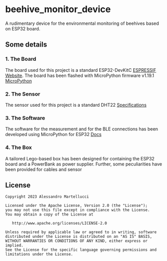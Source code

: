 # beehive_monitor_device
A rudimentary device for the environmental monitoring of beehives based on ESP32 board.

## Some details

### 1. The Board
The board used for this project is a standard ESP32-DevKitC [ESPRESSIF Website](https://www.espressif.com/en/products/devkits/esp32-devkitc).
The board has been flashed with MicroPython firmware v1.19.1 [MicroPython](https://micropython.org/download/esp32/)

### 2. The Sensor
The sensor used for this project is a standard DHT22 [Specifications](https://components101.com/sensors/dht22-pinout-specs-datasheet)

### 3. The Software
The software for the measurement and for the BLE connections has been developed using MicroPython for ESP32 [Docs](https://docs.micropython.org/en/latest/esp32/quickref.html)

### 4. The Box
A tailored Lego-based box has been designed for containing the ESP32 board and a PowerBank as power supplier. Further, some peculiarities have been provided for cables and sensor

License
-------

    Copyright 2023 Alessandro Martellucci

    Licensed under the Apache License, Version 2.0 (the "License");
    you may not use this file except in compliance with the License.
    You may obtain a copy of the License at

       http://www.apache.org/licenses/LICENSE-2.0

    Unless required by applicable law or agreed to in writing, software
    distributed under the License is distributed on an "AS IS" BASIS,
    WITHOUT WARRANTIES OR CONDITIONS OF ANY KIND, either express or implied.
    See the License for the specific language governing permissions and
    limitations under the License.

[1]: https://search.maven.org/remote_content?g=com.martellux&a=lifecycle&v=LATEST

